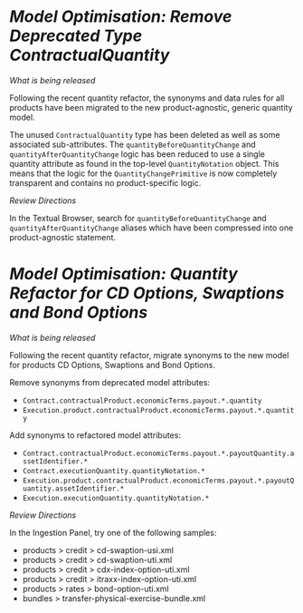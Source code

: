 # *Model Optimisation: Remove Deprecated Type ContractualQuantity*

_What is being released_

Following the recent quantity refactor, the synonyms and data rules for all products have been migrated to the new product-agnostic, generic quantity model.   

The unused `ContractualQuantity` type has been deleted as well as some associated sub-attributes. The `quantityBeforeQuantityChange` and `quantityAfterQuantityChange` logic has been reduced to use a single quantity attribute as found in the top-level `QuantityNotation` object. This means that the logic for the `QuantityChangePrimitive` is now completely transparent and contains no product-specific logic.

_Review Directions_

In the Textual Browser, search for `quantityBeforeQuantityChange` and `quantityAfterQuantityChange` aliases which have been compressed into one product-agnostic statement.

# *Model Optimisation: Quantity Refactor for CD Options, Swaptions and Bond Options*

_What is being released_

Following the recent quantity refactor, migrate synonyms to the new model for products CD Options, Swaptions and Bond Options.

Remove synonyms from deprecated model attributes:
- `Contract.contractualProduct.economicTerms.payout.*.quantity`
- `Execution.product.contractualProduct.economicTerms.payout.*.quantity`

Add synonyms to refactored model attributes:
- `Contract.contractualProduct.economicTerms.payout.*.payoutQuantity.assetIdentifier.*`
- `Contract.executionQuantity.quantityNotation.*`
- `Execution.product.contractualProduct.economicTerms.payout.*.payoutQuantity.assetIdentifier.*`
- `Execution.executionQuantity.quantityNotation.*`

_Review Directions_

In the Ingestion Panel, try one of the following samples:

- products > credit > cd-swaption-usi.xml
- products > credit > cd-swaption-uti.xml
- products > credit > cdx-index-option-uti.xml
- products > credit > itraxx-index-option-uti.xml
- products > rates > bond-option-uti.xml
- bundles > transfer-physical-exercise-bundle.xml
